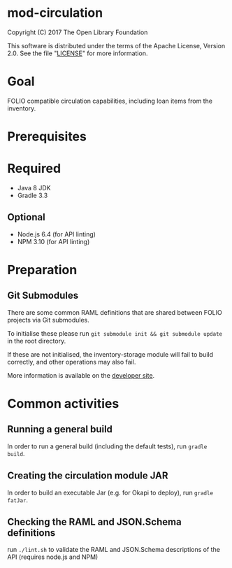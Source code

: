 # mod-circulation
Copyright (C) 2017 The Open Library Foundation

This software is distributed under the terms of the Apache License,
Version 2.0. See the file "[LICENSE](LICENSE)" for more information.

# Goal

FOLIO compatible circulation capabilities, including loan items from the inventory.

# Prerequisites

# Required

- Java 8 JDK
- Gradle 3.3

## Optional

- Node.js 6.4 (for API linting)
- NPM 3.10 (for API linting)

# Preparation

## Git Submodules

There are some common RAML definitions that are shared between FOLIO projects via Git submodules.

To initialise these please run `git submodule init && git submodule update` in the root directory.

If these are not initialised, the inventory-storage module will fail to build correctly, and other operations may also fail.

More information is available on the [developer site](http://dev.folio.org/doc/setup#update-git-submodules).

# Common activities

## Running a general build

In order to run a general build (including the default tests), run `gradle build`.

## Creating the circulation module JAR

In order to build an executable Jar (e.g. for Okapi to deploy), run `gradle fatJar`.

## Checking the RAML and JSON.Schema definitions

run `./lint.sh` to validate the RAML and JSON.Schema descriptions of the API (requires node.js and NPM)
